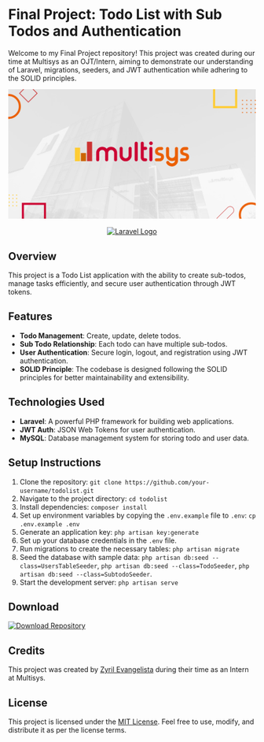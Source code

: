 # Final Project: Todo List with Sub Todos and Authentication

Welcome to my Final Project repository! This project was created during our time at Multisys as an OJT/Intern, aiming to demonstrate our understanding of Laravel, migrations, seeders, and JWT authentication while adhering to the SOLID principles.

[![Multisys Logo](Multisys.png)](https://www.multisyscorp.com/)

<p align="center">
  <a href="https://laravel.com" target="_blank">
    <img src="https://raw.githubusercontent.com/laravel/art/master/logo-lockup/5%20SVG/2%20CMYK/1%20Full%20Color/laravel-logolockup-cmyk-red.svg" width="400" alt="Laravel Logo">
  </a>
</p>


## Overview
This project is a Todo List application with the ability to create sub-todos, manage tasks efficiently, and secure user authentication through JWT tokens.

## Features
- **Todo Management**: Create, update, delete todos.
- **Sub Todo Relationship**: Each todo can have multiple sub-todos.
- **User Authentication**: Secure login, logout, and registration using JWT authentication.
- **SOLID Principle**: The codebase is designed following the SOLID principles for better maintainability and extensibility.

## Technologies Used
- **Laravel**: A powerful PHP framework for building web applications.
- **JWT Auth**: JSON Web Tokens for user authentication.
- **MySQL**: Database management system for storing todo and user data.

## Setup Instructions
1. Clone the repository: `git clone https://github.com/your-username/todolist.git`
2. Navigate to the project directory: `cd todolist`
3. Install dependencies: `composer install`
4. Set up environment variables by copying the `.env.example` file to `.env`: `cp .env.example .env`
5. Generate an application key: `php artisan key:generate`
6. Set up your database credentials in the `.env` file.
7. Run migrations to create the necessary tables: `php artisan migrate`
8. Seed the database with sample data: `php artisan db:seed --class=UsersTableSeeder`, `php artisan db:seed --class=TodoSeeder`, `php artisan db:seed --class=SubtodoSeeder`.
9. Start the development server: `php artisan serve`

## Download
[![Download Repository](https://img.shields.io/badge/Download-Repository-brightgreen)](https://github.com/Zyril-On-Off/MULTISYS-PROJECT---OJT/archive/refs/heads/main.zip)

## Credits
This project was created by [Zyril Evangelista](https://www.facebook.com/zyril.evangelista.9) during their time as an Intern at Multisys.

## License
This project is licensed under the [MIT License](LICENSE). Feel free to use, modify, and distribute it as per the license terms.

